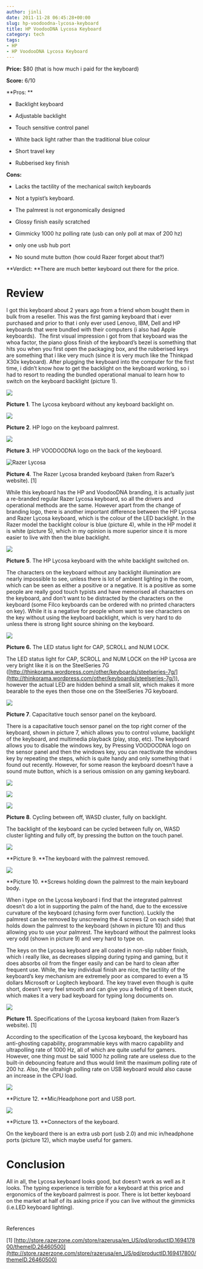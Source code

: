```yaml
---
author: jinli
date: 2011-11-28 06:45:28+00:00
slug: hp-voodoodna-lycosa-keyboard
title: HP VoodooDNA Lycosa Keyboard
category: tech
tags:
- HP
- HP VoodooDNA Lycosa Keyboard
---
```


**Price:** $80 (that is how much i paid for the keyboard)

**Score:** 6/10

**Pros: **



  * Backlight keyboard

  * Adjustable backlight

  * Touch sensitive control panel

  * White back light rather than the traditional blue colour

  * Short travel key

  * Rubberised key finish


**Cons:**



  * Lacks the tactility of the mechanical switch keyboards

  * Not a typist’s keyboard.

  * The palmrest is not ergonomically designed

  * Glossy finish easily scratched

  * Gimmicky 1000 hz polling rate (usb can only poll at max of 200 hz)

  * only one usb hub port

  * No sound mute button (how could Razer forget about that?)


**Verdict: **There are much better keyboard out there for the price.


# **Review**


I got this keyboard about 2 years ago from a friend whom bought them in bulk from a reseller. This was the first gaming keyboard that i ever purchased and prior to that i only ever used Lenovo, IBM, Dell and HP keyboards that were bundled with their computers (i also had Apple keyboards).  The first visual impression i got from that keyboard was the whoa factor, the piano gloss finish of the keyboard’s bezel is something that hits you when you first open the packaging box, and the rubberised keys are something that i like very much (since it is very much like the Thinkpad X30x keyboard). After plugging the keyboard into the computer for the first time, i didn’t know how to get the backlight on the keyboard working, so i had to resort to reading the bundled operational manual to learn how to switch on the keyboard backlight (picture 1).


[![](http://thinkorama.files.wordpress.com/2011/07/img_0448.jpg?w=448&h=336)](http://thinkorama.files.wordpress.com/2011/07/img_0448.jpg)




**Picture 1**. The Lycosa keyboard without any keyboard backlight on.




[![](http://thinkorama.files.wordpress.com/2011/07/img_0459.jpg?w=448&h=336)](http://thinkorama.files.wordpress.com/2011/07/img_0459.jpg)




**Picture 2**. HP logo on the keyboard palmrest.




[![](http://thinkorama.files.wordpress.com/2011/07/img_0453.jpg?w=448&h=336)](http://thinkorama.files.wordpress.com/2011/07/img_0453.jpg)




**Picture 3**. HP VOODOODNA logo on the back of the keyboard.




![Razer Lycosa](http://drh2.img.digitalriver.com/DRHM/Storefront/Company/razerusa/images/product/detail/razer-lycosa-main.jpg)




**Picture 4**. The Razer Lycosa branded keyboard (taken from Razer’s website). [1]


While this keyboard has the HP and VoodooDNA branding, it is actually just a re-branded regular Razer Lycosa keyboard, so all the drivers and operational methods are the same. However apart from the change of branding logo, there is another important difference between the HP Lycosa and Razer Lycosa keyboard, which is the colour of the LED backlight. In the Razer model the backlight colour is blue (picture 4), while in the HP model it is white (picture 5), which in my opinion is more superior since it is more easier to live with then the blue backlight.


[![](http://thinkorama.files.wordpress.com/2011/07/img_0460.jpg?w=448&h=336)](http://thinkorama.files.wordpress.com/2011/07/img_0460.jpg)




**Picture 5**. The HP Lycosa keyboard with the white backlight switched on.


The characters on the keyboard without any backlight illumination are nearly impossible to see, unless there is lot of ambient lighting in the room, which can be seen as either a positive or a negative. It is a positive as some people are really good touch typists and have memorised all characters on the keyboard, and don’t want to be distracted by the characters on the keyboard (some Filco keyboards can be ordered with no printed characters on key). While it is a negative for people whom want to see characters on the key without using the keyboard backlight, which is very hard to do unless there is strong light source shining on the keyboard.


[![](http://thinkorama.files.wordpress.com/2011/07/img_0457.jpg?w=448&h=336)](http://thinkorama.files.wordpress.com/2011/07/img_0457.jpg)




**Picture 6.** The LED status light for CAP, SCROLL and NUM LOCK.


The LED status light for CAP, SCROLL and NUM LOCK on the HP Lycosa are very bright like it is on the SteelSeries 7G ([http://thinkorama.wordpress.com/other/keyboards/steelseries-7g/](http://thinkorama.wordpress.com/other/keyboards/steelseries-7g/)), however the actual LED are hidden behind a small slit, which makes it more bearable to the eyes then those one on the SteelSeries 7G keyboard.


[![](http://thinkorama.files.wordpress.com/2011/07/img_0463.jpg?w=448&h=336)](http://thinkorama.files.wordpress.com/2011/07/img_0463.jpg)




**Picture 7**. Capacitative touch sensor panel on the keyboard.


There is a capacitative touch sensor panel on the top right corner of the keyboard, shown in picture 7, which allows you to control volume, backlight of the keyboard, and multimedia playback (play, stop, etc). The keyboard allows you to disable the windows key, by Pressing VOODOODNA logo on the sensor panel and then the windows key, you can reactivate the windows key by repeating the steps, which is quite handy and only something that i found out recently. However, for some reason the keyboard doesn’t have a sound mute button, which is a serious omission on any gaming keyboard.


[![](http://thinkorama.files.wordpress.com/2011/07/img_0449.jpg?w=448&h=336)](http://thinkorama.files.wordpress.com/2011/07/img_0449.jpg)




[![](http://thinkorama.files.wordpress.com/2011/07/img_0458.jpg?w=448&h=336)](http://thinkorama.files.wordpress.com/2011/07/img_0458.jpg)




[![](http://thinkorama.files.wordpress.com/2011/07/img_04601.jpg?w=448&h=336)](http://thinkorama.files.wordpress.com/2011/07/img_04601.jpg)




**Picture 8**. Cycling between off, WASD cluster, fully on backlight.


The backlight of the keyboard can be cycled between fully on, WASD cluster lighting and fully off, by pressing the button on the touch panel.


[![](http://thinkorama.files.wordpress.com/2011/07/img_0456.jpg?w=448&h=336)](http://thinkorama.files.wordpress.com/2011/07/img_0456.jpg)




**Picture 9. **The keyboard with the palmrest removed.




[![](http://thinkorama.files.wordpress.com/2011/07/img_0451.jpg?w=448&h=336)](http://thinkorama.files.wordpress.com/2011/07/img_0451.jpg)




**Picture 10. **Screws holding down the palmrest to the main keyboard body.


When i type on the Lycosa keyboard i find that the integrated palmrest doesn’t do a lot in supporting the palm of the hand, due to the excessive curvature of the keyboard (chasing form over function). Luckily the palmrest can be removed by unscrewing the 4 screws (2 on each side) that holds down the palmrest to the keyboard (shown in picture 10) and thus allowing you to use your palmrest. The keyboard without the palmrest looks very odd (shown in picture 9) and very hard to type on.

The keys on the Lycosa keyboard are all coated in non-slip rubber finish, which i really like, as decreases slipping during typing and gaming, but it does absorbs oil from the finger easily and can be hard to clean after frequent use. While, the key individual finish are nice, the tactility of the keyboard’s key mechanism are extremely poor as compared to even a 15 dollars Microsoft or Logitech keyboard. The key travel even though is quite short, doesn’t very feel smooth and can give you a feeling of it been stuck, which makes it a very bad keyboard for typing long documents on.


[![](http://thinkorama.files.wordpress.com/2011/07/spec.jpg?w=461&h=333)](http://thinkorama.files.wordpress.com/2011/07/spec.jpg)




**Picture 11.** Specifications of the Lycosa keyboard (taken from Razer’s website). [1]


According to the specification of the Lycosa keyboard, the keyboard has anti-ghosting capability, programmable keys with macro capability and ultrapolling rate of 1000 Hz, all of which are quite useful for gamers. However, one thing must be said 1000 hz polling rate are useless due to the built-in debouncing feature and thus would limit the maximum polling rate of 200 hz. Also, the ultrahigh polling rate on USB keyboard would also cause an increase in the CPU load.


[![](http://thinkorama.files.wordpress.com/2011/07/img_0450.jpg?w=448&h=336)](http://thinkorama.files.wordpress.com/2011/07/img_0450.jpg)




**Picture 12. **Mic/Headphone port and USB port.




[![](http://thinkorama.files.wordpress.com/2011/07/img_0447.jpg?w=336&h=448)](http://thinkorama.files.wordpress.com/2011/07/img_0447.jpg)




**Picture 13. **Connectors of the keyboard.


On the keyboard there is an extra usb port (usb 2.0) and mic in/headphone ports (picture 12), which maybe useful for gamers.


# 




# Conclusion


All in all, the Lycosa keyboard looks good, but doesn’t work as well as it looks. The typing experience is terrible for a keyboard at this price and ergonomics of the keyboard palmrest is poor. There is lot better keyboard on the market at half of its asking price if you can live without the gimmicks (i.e.LED keyboard lighting).


# 


References

[1] [http://store.razerzone.com/store/razerusa/en_US/pd/productID.169417800/themeID.26460500](http://store.razerzone.com/store/razerusa/en_US/pd/productID.169417800/themeID.26460500)


